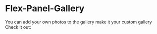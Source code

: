 # Flex-Panel-Gallery
You can add your own photos to the gallery make it your custom gallery
Check it out:
